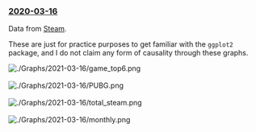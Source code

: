 ### [2020-03-16](https://github.com/YiSu2000/TidyTuesday/blob/main/code/2021-03-02.Rmd)

Data from [Steam](https://www.kaggle.com/michau96/popularity-of-games-on-steam).

These are just for practice purposes to get familiar with the `ggplot2` package, and I do not claim any form of causality through these graphs.

![./Graphs/2021-03-16/game_top6.png](https://github.com/YiSu2000/TidyTuesday/blob/main/Graphs/2021-03-02/game_top6.png)<br><br> 
![./Graphs/2021-03-16/PUBG.png](https://github.com/YiSu2000/TidyTuesday/blob/main/Graphs/2021-03-02/PUBG.png)<br><br> 
![./Graphs/2021-03-16/total_steam.png](https://github.com/YiSu2000/TidyTuesday/blob/main/Graphs/2021-03-02/total_steam.png)<br><br> 
![./Graphs/2021-03-16/monthly.png](https://github.com/YiSu2000/TidyTuesday/blob/main/Graphs/2021-03-02/monthly.png)<br><br> 